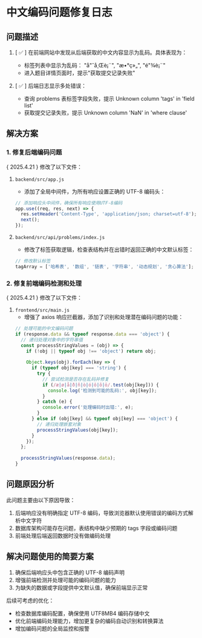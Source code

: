 # 中文编码问题修复日志

## 问题描述

1. [ ✅ ] 在前端网站中发现从后端获取的中文内容显示为乱码。具体表现为：
   - 标签列表中显示为乱码： "å"ˆå¸Œè¡¨", "æ•°ç»„", "é"¾è¡¨"
   - 进入题目详情页面时，提示"获取提交记录失败"

2. [ ✅ ] 后端日志显示多处错误：
   - 查询 problems 表标签字段失败，提示 Unknown column 'tags' in 'field list'
   - 获取提交记录失败，提示 Unknown column 'NaN' in 'where clause'

## 解决方案

### 1. 修复后端编码问题

{ 2025.4.21 } 修改了以下文件：

1. `backend/src/app.js` 
   - 添加了全局中间件，为所有响应设置正确的 UTF-8 编码头：
   ```javascript
   // 添加响应头中间件，确保所有响应使用UTF-8编码
   app.use((req, res, next) => {
     res.setHeader('Content-Type', 'application/json; charset=utf-8');
     next();
   });
   ```

2. `backend/src/api/problems/index.js`
   - 修改了标签获取逻辑，检查表结构并在出错时返回正确的中文默认标签：
   ```javascript
   // 修改默认标签
   tagArray = ['哈希表', '数组', '链表', '字符串', '动态规划', '贪心算法'];
   ```

### 2. 修复前端编码检测和处理

{ 2025.4.21 } 修改了以下文件：

1. `frontend/src/main.js`
   - 增强了 axios 响应拦截器，添加了识别和处理潜在编码问题的功能：
   ```javascript
   // 处理可能的中文编码问题
   if (response.data && typeof response.data === 'object') {
     // 递归处理对象中的字符串值
     const processStringValues = (obj) => {
       if (!obj || typeof obj !== 'object') return obj;
       
       Object.keys(obj).forEach(key => {
         if (typeof obj[key] === 'string') {
           try {
             // 尝试检测是否存在乱码并修复
             if (/æ|ø|å|ð|ñ|ò|ó|ô|õ|ö/.test(obj[key])) {
               console.log('检测到可能的乱码:', obj[key]);
             }
           } catch (e) {
             console.error('处理编码时出错:', e);
           }
         } else if (obj[key] && typeof obj[key] === 'object') {
           // 递归处理嵌套对象
           processStringValues(obj[key]);
         }
       });
     };
     
     processStringValues(response.data);
   }
   ```

## 问题原因分析

此问题主要由以下原因导致：

1. 后端响应没有明确指定 UTF-8 编码，导致浏览器默认使用错误的编码方式解析中文字符
2. 数据库架构可能存在问题，表结构中缺少预期的 tags 字段或编码问题
3. 前端处理后端返回数据时没有做编码处理

## 解决问题使用的简要方案

1. 确保后端响应头中包含正确的 UTF-8 编码声明
2. 增强前端检测并处理可能的编码问题的能力
3. 为缺失的数据或字段提供中文默认值，确保前端显示正常

后续可考虑的优化：
- 检查数据库编码配置，确保使用 UTF8MB4 编码存储中文
- 优化前端编码处理能力，增加更复杂的编码自动识别和转换算法
- 增加编码问题的全局监控和报警 